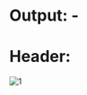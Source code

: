 # Output: -
# Header:
![1](https://github.com/binary-lover/AmazonClone/assets/95335243/32d805c7-2041-48d3-98d9-72110e349804)
